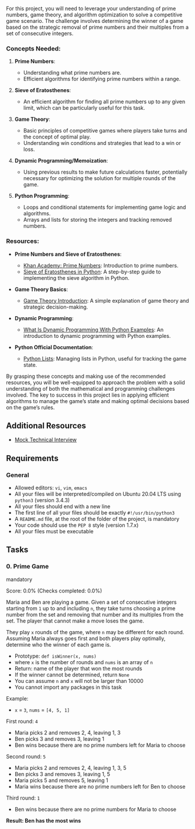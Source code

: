For this project, you will need to leverage your understanding of prime numbers, game theory, and algorithm optimization to solve a competitive game scenario. The challenge involves determining the winner of a game based on the strategic removal of prime numbers and their multiples from a set of consecutive integers.

### Concepts Needed:

1.  **Prime Numbers**:
    
    -   Understanding what prime numbers are.
    -   Efficient algorithms for identifying prime numbers within a range.
2.  **Sieve of Eratosthenes**:
    
    -   An efficient algorithm for finding all prime numbers up to any given limit, which can be particularly useful for this task.
3.  **Game Theory**:
    
    -   Basic principles of competitive games where players take turns and the concept of optimal play.
    -   Understanding win conditions and strategies that lead to a win or loss.
4.  **Dynamic Programming/Memoization**:
    
    -   Using previous results to make future calculations faster, potentially necessary for optimizing the solution for multiple rounds of the game.
5.  **Python Programming**:
    
    -   Loops and conditional statements for implementing game logic and algorithms.
    -   Arrays and lists for storing the integers and tracking removed numbers.

### Resources:

-   **Prime Numbers and Sieve of Eratosthenes**:
    
    -   [Khan Academy: Prime Numbers](https://intranet.alxswe.com/rltoken/IUKEfGVroNza8u37x0lEzw "Khan Academy: Prime Numbers"): Introduction to prime numbers.
    -   [Sieve of Eratosthenes in Python](https://intranet.alxswe.com/rltoken/sVjdrNQEaErO_qRYsVMTEg "Sieve of Eratosthenes in Python"): A step-by-step guide to implementing the sieve algorithm in Python.
-   **Game Theory Basics**:
    
    -   [Game Theory Introduction](https://intranet.alxswe.com/rltoken/lH4z--LnsuXYKh23Ji9Elw "Game Theory Introduction"): A simple explanation of game theory and strategic decision-making.
-   **Dynamic Programming**:
    
    -   [What Is Dynamic Programming With Python Examples](https://intranet.alxswe.com/rltoken/W6T0RxWaFG3GisPxLLNYkQ "What Is Dynamic Programming With Python Examples"): An introduction to dynamic programming with Python examples.
-   **Python Official Documentation**:
    
    -   [Python Lists](https://intranet.alxswe.com/rltoken/JTEGXnSDYDp8yblD9y86eg "Python Lists"): Managing lists in Python, useful for tracking the game state.

By grasping these concepts and making use of the recommended resources, you will be well-equipped to approach the problem with a solid understanding of both the mathematical and programming challenges involved. The key to success in this project lies in applying efficient algorithms to manage the game’s state and making optimal decisions based on the game’s rules.

## Additional Resources

-   [Mock Technical Interview](https://intranet.alxswe.com/rltoken/h176d28650FiZFWhWw9_Sg "Mock Technical Interview")

## Requirements

### General

-   Allowed editors: `vi`, `vim`, `emacs`
-   All your files will be interpreted/compiled on Ubuntu 20.04 LTS using `python3` (version 3.4.3)
-   All your files should end with a new line
-   The first line of all your files should be exactly `#!/usr/bin/python3`
-   A `README.md` file, at the root of the folder of the project, is mandatory
-   Your code should use the `PEP 8` style (version 1.7.x)
-   All your files must be executable

## Tasks

### 0\. Prime Game

mandatory

Score: 0.0% (Checks completed: 0.0%)

Maria and Ben are playing a game. Given a set of consecutive integers starting from `1` up to and including `n`, they take turns choosing a prime number from the set and removing that number and its multiples from the set. The player that cannot make a move loses the game.

They play `x` rounds of the game, where `n` may be different for each round. Assuming Maria always goes first and both players play optimally, determine who the winner of each game is.

-   Prototype: `def isWinner(x, nums)`
-   where `x` is the number of rounds and `nums` is an array of `n`
-   Return: name of the player that won the most rounds
-   If the winner cannot be determined, return `None`
-   You can assume `n` and `x` will not be larger than 10000
-   You cannot import any packages in this task

Example:

-   `x` = `3`, `nums` = `[4, 5, 1]`

First round: `4`

-   Maria picks 2 and removes 2, 4, leaving 1, 3
-   Ben picks 3 and removes 3, leaving 1
-   Ben wins because there are no prime numbers left for Maria to choose

Second round: `5`

-   Maria picks 2 and removes 2, 4, leaving 1, 3, 5
-   Ben picks 3 and removes 3, leaving 1, 5
-   Maria picks 5 and removes 5, leaving 1
-   Maria wins because there are no prime numbers left for Ben to choose

Third round: `1`

-   Ben wins because there are no prime numbers for Maria to choose

**Result: Ben has the most wins**